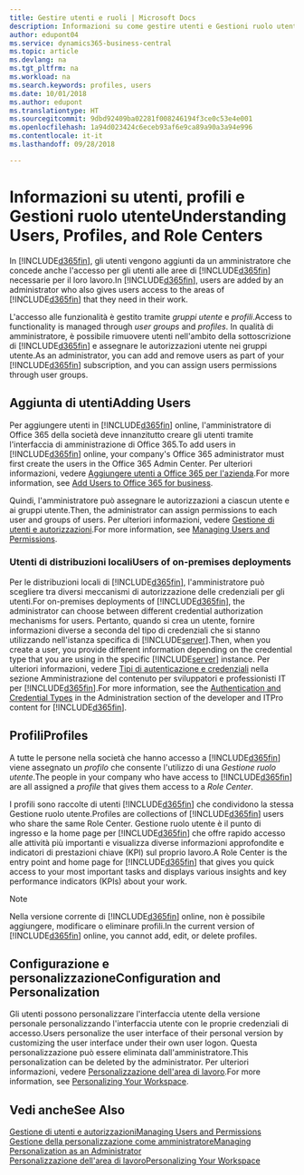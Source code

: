 ```yaml
---
title: Gestire utenti e ruoli | Microsoft Docs
description: Informazioni su come gestire utenti e Gestioni ruolo utente in Business Central.
author: edupont04
ms.service: dynamics365-business-central
ms.topic: article
ms.devlang: na
ms.tgt_pltfrm: na
ms.workload: na
ms.search.keywords: profiles, users
ms.date: 10/01/2018
ms.author: edupont
ms.translationtype: HT
ms.sourcegitcommit: 9dbd92409ba02281f008246194f3ce0c53e4e001
ms.openlocfilehash: 1a94d023424c6eceb93af6e9ca89a90a3a94e996
ms.contentlocale: it-it
ms.lasthandoff: 09/28/2018

---
```

# <a name="understanding-users-profiles-and-role-centers"></a><span data-ttu-id="c859b-103">Informazioni su utenti, profili e Gestioni ruolo utente</span><span class="sxs-lookup"><span data-stu-id="c859b-103">Understanding Users, Profiles, and Role Centers</span></span>

<span data-ttu-id="c859b-104">In [!INCLUDE[d365fin](includes/d365fin_md.md)], gli utenti vengono aggiunti da un amministratore che concede anche l'accesso per gli utenti alle aree di [!INCLUDE[d365fin](includes/d365fin_md.md)] necessarie per il loro lavoro.</span><span class="sxs-lookup"><span data-stu-id="c859b-104">In [!INCLUDE[d365fin](includes/d365fin_md.md)], users are added by an administrator who also gives users access to the areas of [!INCLUDE[d365fin](includes/d365fin_md.md)] that they need in their work.</span></span>  

<span data-ttu-id="c859b-105">L'accesso alle funzionalità è gestito tramite *gruppi utente* e *profili*.</span><span class="sxs-lookup"><span data-stu-id="c859b-105">Access to functionality is managed through *user groups* and *profiles*.</span></span> <span data-ttu-id="c859b-106">In qualità di amministratore, è possibile rimuovere utenti nell'ambito della sottoscrizione di [!INCLUDE[d365fin](includes/d365fin_md.md)] e assegnare le autorizzazioni utente nei gruppi utente.</span><span class="sxs-lookup"><span data-stu-id="c859b-106">As an administrator, you can add and remove users as part of your [!INCLUDE[d365fin](includes/d365fin_md.md)] subscription, and you can assign users permissions through user groups.</span></span>  

## <a name="adding-users"></a><span data-ttu-id="c859b-107">Aggiunta di utenti</span><span class="sxs-lookup"><span data-stu-id="c859b-107">Adding Users</span></span>

<span data-ttu-id="c859b-108">Per aggiungere utenti in [!INCLUDE[d365fin](includes/d365fin_md.md)] online, l'amministratore di Office 365 della società deve innanzitutto creare gli utenti tramite l'interfaccia di amministrazione di Office 365.</span><span class="sxs-lookup"><span data-stu-id="c859b-108">To add users in [!INCLUDE[d365fin](includes/d365fin_md.md)] online, your company's Office 365 administrator must first create the users in the Office 365 Admin Center.</span></span> <span data-ttu-id="c859b-109">Per ulteriori informazioni, vedere [Aggiungere utenti a Office 365 per l'azienda](https://aka.ms/CreateOffice365Users).</span><span class="sxs-lookup"><span data-stu-id="c859b-109">For more information, see [Add Users to Office 365 for business](https://aka.ms/CreateOffice365Users).</span></span>

<span data-ttu-id="c859b-110">Quindi, l'amministratore può assegnare le autorizzazioni a ciascun utente e ai gruppi utente.</span><span class="sxs-lookup"><span data-stu-id="c859b-110">Then, the administrator can assign permissions to each user and groups of users.</span></span> <span data-ttu-id="c859b-111">Per ulteriori informazioni, vedere [Gestione di utenti e autorizzazioni](ui-how-users-permissions.md).</span><span class="sxs-lookup"><span data-stu-id="c859b-111">For more information, see [Managing Users and Permissions](ui-how-users-permissions.md).</span></span>  

### <a name="users-of-on-premises-deployments"></a><span data-ttu-id="c859b-112">Utenti di distribuzioni locali</span><span class="sxs-lookup"><span data-stu-id="c859b-112">Users of on-premises deployments</span></span>

<span data-ttu-id="c859b-113">Per le distribuzioni locali di [!INCLUDE[d365fin](includes/d365fin_md.md)], l'amministratore può scegliere tra diversi meccanismi di autorizzazione delle credenziali per gli utenti.</span><span class="sxs-lookup"><span data-stu-id="c859b-113">For on-premises deployments of [!INCLUDE[d365fin](includes/d365fin_md.md)], the administrator can choose between different credential authorization mechanisms for users.</span></span> <span data-ttu-id="c859b-114">Pertanto, quando si crea un utente, fornire informazioni diverse a seconda del tipo di credenziali che si stanno utilizzando nell'istanza specifica di [!INCLUDE[server](includes/server.md)].</span><span class="sxs-lookup"><span data-stu-id="c859b-114">Then, when you create a user, you provide different information depending on the credential type that you are using in the specific [!INCLUDE[server](includes/server.md)] instance.</span></span> <span data-ttu-id="c859b-115">Per ulteriori informazioni, vedere [Tipi di autenticazione e credenziali](/dynamics365/business-central/dev-itpro/administration/users-credential-types) nella sezione Amministrazione del contenuto per sviluppatori e professionisti IT per [!INCLUDE[d365fin](includes/d365fin_md.md)].</span><span class="sxs-lookup"><span data-stu-id="c859b-115">For more information, see the [Authentication and Credential Types](/dynamics365/business-central/dev-itpro/administration/users-credential-types) in the Administration section of the developer and ITPro content for [!INCLUDE[d365fin](includes/d365fin_md.md)].</span></span>  

## <a name="profiles"></a><span data-ttu-id="c859b-116">Profili</span><span class="sxs-lookup"><span data-stu-id="c859b-116">Profiles</span></span>

<span data-ttu-id="c859b-117">A tutte le persone nella società che hanno accesso a [!INCLUDE[d365fin](includes/d365fin_md.md)] viene assegnato un *profilo* che consente l'utilizzo di una *Gestione ruolo utente*.</span><span class="sxs-lookup"><span data-stu-id="c859b-117">The people in your company who have access to [!INCLUDE[d365fin](includes/d365fin_md.md)] are all assigned a *profile* that gives them access to a *Role Center*.</span></span>

<span data-ttu-id="c859b-118">I profili sono raccolte di utenti [!INCLUDE[d365fin](includes/d365fin_md.md)] che condividono la stessa Gestione ruolo utente.</span><span class="sxs-lookup"><span data-stu-id="c859b-118">Profiles are collections of [!INCLUDE[d365fin](includes/d365fin_md.md)] users who share the same Role Center.</span></span> <span data-ttu-id="c859b-119">Gestione ruolo utente è il punto di ingresso e la home page per [!INCLUDE[d365fin](includes/d365fin_md.md)] che offre rapido accesso alle attività più importanti e visualizza diverse informazioni approfondite e indicatori di prestazioni chiave (KPI) sul proprio lavoro.</span><span class="sxs-lookup"><span data-stu-id="c859b-119">A Role Center is the entry point and home page for [!INCLUDE[d365fin](includes/d365fin_md.md)] that gives you quick access to your most important tasks and displays various insights and key performance indicators (KPIs) about your work.</span></span>  

> [!NOTE]  
>  <span data-ttu-id="c859b-120">Nella versione corrente di [!INCLUDE[d365fin](includes/d365fin_md.md)] online, non è possibile aggiungere, modificare o eliminare profili.</span><span class="sxs-lookup"><span data-stu-id="c859b-120">In the current version of [!INCLUDE[d365fin](includes/d365fin_md.md)] online, you cannot add, edit, or delete profiles.</span></span>  

## <a name="configuration-and-personalization"></a><span data-ttu-id="c859b-121">Configurazione e personalizzazione</span><span class="sxs-lookup"><span data-stu-id="c859b-121">Configuration and Personalization</span></span>
<!--The concept of UI customization in [!INCLUDE[d365fin](includes/d365fin_md.md)] is divided in two:  

-   Configuration, performed by the administrator  

-   Personalization, performed by users  

The administrator configures the user interface for multiple users by customizing the user interface for a profile that the users are assigned to.  -->
<span data-ttu-id="c859b-122">Gli utenti possono personalizzare l'interfaccia utente della versione personale personalizzando l'interfaccia utente con le proprie credenziali di accesso.</span><span class="sxs-lookup"><span data-stu-id="c859b-122">Users personalize the user interface of their personal version by customizing the user interface under their own user logon.</span></span> <span data-ttu-id="c859b-123">Questa personalizzazione può essere eliminata dall'amministratore.</span><span class="sxs-lookup"><span data-stu-id="c859b-123">This personalization can be deleted by the administrator.</span></span> <span data-ttu-id="c859b-124">Per ulteriori informazioni, vedere [Personalizzazione dell'area di lavoro](ui-personalization-user.md).</span><span class="sxs-lookup"><span data-stu-id="c859b-124">For more information, see [Personalizing Your Workspace](ui-personalization-user.md).</span></span>  

## <a name="see-also"></a><span data-ttu-id="c859b-125">Vedi anche</span><span class="sxs-lookup"><span data-stu-id="c859b-125">See Also</span></span>  
[<span data-ttu-id="c859b-126">Gestione di utenti e autorizzazioni</span><span class="sxs-lookup"><span data-stu-id="c859b-126">Managing Users and Permissions</span></span>](ui-how-users-permissions.md)  
[<span data-ttu-id="c859b-127">Gestione della personalizzazione come amministratore</span><span class="sxs-lookup"><span data-stu-id="c859b-127">Managing Personalization as an Administrator</span></span>](ui-personalization-manage.md)  
[<span data-ttu-id="c859b-128">Personalizzazione dell'area di lavoro</span><span class="sxs-lookup"><span data-stu-id="c859b-128">Personalizing Your Workspace</span></span>](ui-personalization-user.md)  

